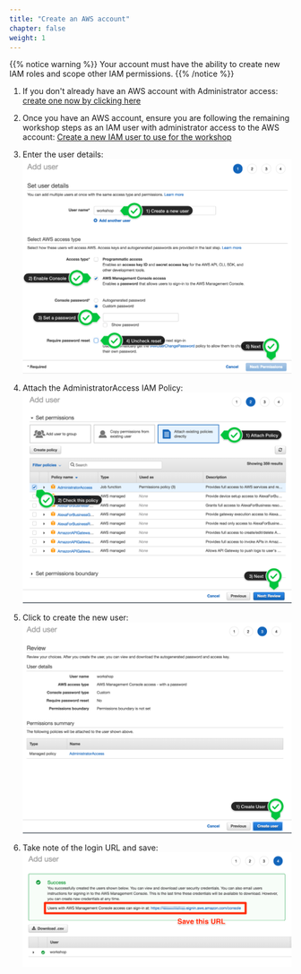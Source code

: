 ```yaml
---
title: "Create an AWS account"
chapter: false
weight: 1
---
```


{{% notice warning %}}
Your account must have the ability to create new IAM roles and scope other IAM permissions.
{{% /notice %}}

1. If you don't already have an AWS account with Administrator access: [create
one now by clicking here](https://aws.amazon.com/getting-started/)

1. Once you have an AWS account, ensure you are following the remaining workshop steps
as an IAM user with administrator access to the AWS account:
[Create a new IAM user to use for the workshop](https://console.aws.amazon.com/iam/home?#/users$new)

1. Enter the user details:
![Create User](./images/iam-1-create-user.png?width=60pc)

1. Attach the AdministratorAccess IAM Policy:
![Attach Policy](./images/iam-2-attach-policy.png?width=60pc)

1. Click to create the new user:
![Confirm User](./images/iam-3-create-user.png?width=60pc)

1. Take note of the login URL and save:
![Login URL](./images/iam-4-save-url.png?width=60pc)
